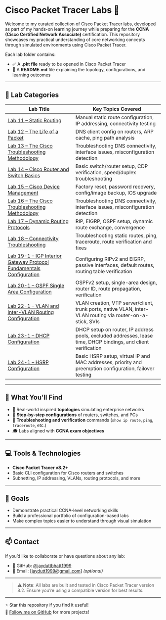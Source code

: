 # Cisco Packet Tracer Labs 🚀

Welcome to my curated collection of Cisco Packet Tracer labs, developed as part of my hands-on learning journey while preparing for the **CCNA (Cisco Certified Network Associate)** certification. This repository showcases my practical understanding of core networking concepts through simulated environments using Cisco Packet Tracer.

Each lab folder contains:
- ✅ A **.pkt file** ready to be opened in Cisco Packet Tracer
- 📘 A **README.md** file explaining the topology, configurations, and learning outcomes

---

## 📂 Lab Categories

| Lab Title                       | Key Topics Covered                                 |
|--------------------------------|----------------------------------------------------|
| [Lab 11 – Static Routing](./Lab11-Static-Routing) | Manual static route configuration, IP addressing, connectivity testing |
| [Lab 12 – The Life of a Packet](./Lab12-Life-of-a-Packet) | DNS client config on routers, ARP cache, ping path analysis |
| [Lab 13 – The Cisco Troubleshooting Methodology](./Lab13-Cisco-Troubleshooting) | Troubleshooting DNS connectivity, interface issues, misconfiguration detection |
| [Lab 14 – Cisco Router and Switch Basics](./Lab14-Router-Switch-Basics) | Basic switch/router setup, CDP verification, speed/duplex troubleshooting |
| [Lab 15 – Cisco Device Management](./Lab15-Cisco-Device-Management) | Factory reset, password recovery, config/image backup, IOS upgrade |
| [Lab 16 – The Cisco Troubleshooting Methodology](./Lab16-Cisco-Troubleshooting) | Troubleshooting DNS connectivity, interface issues, misconfiguration detection |
| [Lab 17 – Dynamic Routing Protocols](./Lab17-Dynamic-Routing-Protocols) | RIP, EIGRP, OSPF setup, dynamic route exchange, convergence |
| [Lab 18 – Connectivity Troubleshooting](./Lab18-Connectivity-Troubleshooting) | Troubleshooting static routes, ping, traceroute, route verification and fixes |
| [Lab 19-1 – IGP Interior Gateway Protocol Fundamentals Configuration](./Lab19-IGP-Configuration) | Configuring RIPv2 and EIGRP, passive interfaces, default routes, routing table verification |
| [Lab 20-1 – OSPF Single Area Configuration](./lab-20-1-ospfv2) | OSPFv2 setup, single-area design, router ID, route propagation, verification |
| [Lab 22-1 – VLAN and Inter-VLAN Routing Configuration](./Lab22-VLAN-InterVLAN-Routing) | VLAN creation, VTP server/client, trunk ports, native VLAN, inter-VLAN routing via router-on-a-stick, SVIs |
| [Lab 23-1 – DHCP Configuration](./Lab23-1-DHCP-Configuration) | DHCP setup on router, IP address pools, excluded addresses, lease time, DHCP bindings, and client verification |
| [Lab 24-1 – HSRP Configuration](./Lab24-HSRP-Configuration) | Basic HSRP setup, virtual IP and MAC addresses, priority and preemption configuration, failover testing |





---

## 🧠 What You’ll Find

- 🔧 Real-world inspired **topologies** simulating enterprise networks
- 🧾 **Step-by-step configurations** of routers, switches, and PCs
- 🧪 **Troubleshooting and verification** commands (`show ip route`, `ping`, `traceroute`, etc.)
- 🎓 Labs aligned with **CCNA exam objectives**

---

## 💻 Tools & Technologies

- **Cisco Packet Tracer v8.2+**
- Basic CLI configuration for Cisco routers and switches
- Subnetting, IP addressing, VLANs, routing protocols, and more

---

## 🎯 Goals

- Demonstrate practical CCNA-level networking skills
- Build a professional portfolio of configuration-based labs
- Make complex topics easier to understand through visual simulation

---

## 📫 Contact

If you’d like to collaborate or have questions about any lab:
- 🔗 GitHub: [@jayduttbhatt1999](https://github.com/jayduttbhatt1999)
- 📧 Email: [jaydutt1999@gmail.com] *(optional)*

---

> ⚠️ **Note**: All labs are built and tested in Cisco Packet Tracer version 8.2. Ensure you’re using a compatible version for best results.

---

⭐️ Star this repository if you find it useful!  
🎯 [Follow me on GitHub](https://github.com/jayduttbhatt1999) for more projects!
